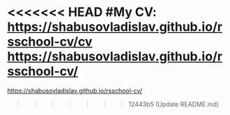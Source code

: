 <<<<<<< HEAD
#My CV:
https://shabusovladislav.github.io/rsschool-cv/cv  
https://shabusovladislav.github.io/rsschool-cv/
=======
https://shabusovladislav.github.io/rsschool-cv/
>>>>>>> 12443b5 (Update README.md)
